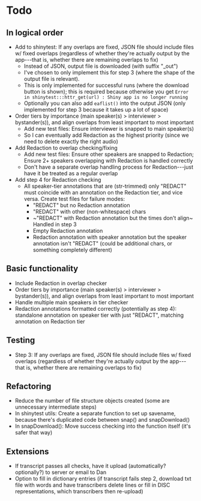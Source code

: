 # Todo

## In logical order

- Add to shinytest: If any overlaps are fixed, JSON file should include files w/ fixed overlaps (regardless of whether they're actually output by the app---that is, whether there are remaining overlaps to fix)
  - Instead of JSON, output file is downloaded (with suffix "_out")
  - I've chosen to only implement this for step 3 (where the shape of the output file is relevant).
  - This is only implemented for successful runs (where the download button is shown); this is required because otherwise you get `Error in shinytest:::httr_get(url) : Shiny app is no longer running`
  - Optionally you can also add `eaflist()` into the output JSON (only implemented for step 3 because it takes up a lot of space)
- Order tiers by importance (main speaker(s) > interviewer > bystander(s)), and align overlaps from least important to most important
  - Add new test files: Ensure interviewer is snapped to main speaker(s)
  - So I can eventually add Redaction as the highest priority (since we need to delete exactly the right audio)
- Add Redaction to overlap checking/fixing
  - Add new test files: Ensure other speakers are snapped to Redaction; Ensure 2+ speakers overlapping with Redaction is handled correctly
  - Don't have a separate overlap handling process for Redaction---just have it be treated as a regular overlap
- Add step 4 for Redaction checking
  - All speaker-tier annotations that are (str-trimmed) only "REDACT" must coincide with an annotation on the Redaction tier, and vice versa. Create test files for failure modes:
    - "REDACT" but no Redaction annotation
    - "REDACT" with other (non-whitespace) chars
    - ~"REDACT" with Redaction annotation but the times don't align~ Handled in step 3
    - Empty Redaction annotation
    - Redaction annotation with speaker annotation but the speaker annotation isn't "REDACT" (could be additional chars, or something completely different)


## Basic functionality

- Include Redaction in overlap checker
- Order tiers by importance (main speaker(s) > interviewer > bystander(s)), and align overlaps from least important to most important
- Handle multiple main speakers in tier checker
- Redaction annotations formatted correctly (potentially as step 4): standalone annotation on speaker tier with just "REDACT", matching annotation on Redaction tier


## Testing

- Step 3: If any overlaps are fixed, JSON file should include files w/ fixed overlaps (regardless of whether they're actually output by the app---that is, whether there are remaining overlaps to fix)


## Refactoring

- Reduce the number of file structure objects created (some are unnecessary intermediate steps)
- In shinytest utils: Create a separate function to set up savename, because there's duplicated code between snap() and snapDownload()
- In snapDownload(): Move success checking into the function itself (it's safer that way)


## Extensions

- If transcript passes all checks, have it upload (automatically? optionally?) to server or email to Dan
- Option to fill in dictionary entries (if transcript fails step 2, download txt file with words and have transcribers delete lines or fill in DISC representations, which transcribers then re-upload)

